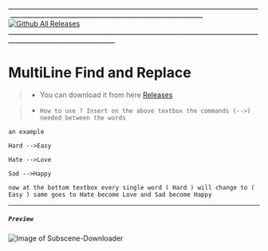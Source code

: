 ـــــــــــــــــــــــــــــــــــــــــــــــــــــــــــــــــــــــــــــــــــــــــــــــــــــــــــــــــــــــــــــــــــــــــــــــــــــــــــــــــــــــــــــــــــــــــــــــــــــــــــــــــــــــــ [![Github All Releases](https://img.shields.io/github/downloads/xZetsubou/MultiLine-Find-and-Replace/total.svg)](https://github.com/xZetsubou/MultiLine-Find-and-Replace/releases) ــــــــــــــــــــــــــــــــــــــــــــــــــــــــــــــــــــــــــــــــــــــــــــــــــــــــــــــــــــــــــــــــــــــــــــــــــــــــــــــــــــــــــــــ
# MultiLine Find and Replace
>- You can download it from here [Releases](https://github.com/xZetsubou/MultiLine-Find-and-Replace/releases)

> - `How to use ?
Insert on the above textbox the commands (-->) needed between the words`


`an example`

`Hard -->Easy`

`Hate -->Love`

`Sad -->Happy`

`now at the bottom textbox every single word ( Hard ) will change to ( Easy )
same goes to Hate become Love
and Sad become Happy`

---
##### `Preview` 

![Image of Subscene-Downloader](https://i.imgur.com/6hSOyP4.png)


